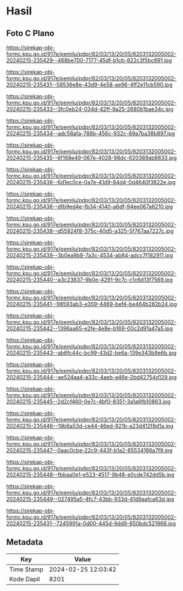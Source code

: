 # Hasil

## Foto C Plano

https://sirekap-obj-formc.kpu.go.id/917e/pemilu/pdpr/82/03/13/20/05/8203132005002-20240215-235429--468be700-7177-45df-b1cb-822c3f5bc691.jpg

https://sirekap-obj-formc.kpu.go.id/917e/pemilu/pdpr/82/03/13/20/05/8203132005002-20240215-235431--58536e8e-43d9-4e58-ae96-4ff2e11cb590.jpg

https://sirekap-obj-formc.kpu.go.id/917e/pemilu/pdpr/82/03/13/20/05/8203132005002-20240215-235433--3fc0eb24-034d-42ff-9a25-2680b1bae34c.jpg

https://sirekap-obj-formc.kpu.go.id/917e/pemilu/pdpr/82/03/13/20/05/8203132005002-20240215-235434--adc56afa-788b-456c-932c-89a7ba38b897.jpg

https://sirekap-obj-formc.kpu.go.id/917e/pemilu/pdpr/82/03/13/20/05/8203132005002-20240215-235435--6f168e49-067e-4028-98dc-620389ab8833.jpg

https://sirekap-obj-formc.kpu.go.id/917e/pemilu/pdpr/82/03/13/20/05/8203132005002-20240215-235436--6d1ec0ce-0a7e-41d9-84d4-0d4640f3822e.jpg

https://sirekap-obj-formc.kpu.go.id/917e/pemilu/pdpr/82/03/13/20/05/8203132005002-20240215-235436--dfb9ed4e-fb34-4140-a6df-94ee067a6210.jpg

https://sirekap-obj-formc.kpu.go.id/917e/pemilu/pdpr/82/03/13/20/05/8203132005002-20240215-235438--d55924f8-375c-40d5-a325-5f767aa7227c.jpg

https://sirekap-obj-formc.kpu.go.id/917e/pemilu/pdpr/82/03/13/20/05/8203132005002-20240215-235439--3b0ea9b8-7a3c-4534-ab84-adcc7f182911.jpg

https://sirekap-obj-formc.kpu.go.id/917e/pemilu/pdpr/82/03/13/20/05/8203132005002-20240215-235440--a3c23637-9b0e-4291-9c7c-c1c6d13f7569.jpg

https://sirekap-obj-formc.kpu.go.id/917e/pemilu/pdpr/82/03/13/20/05/8203132005002-20240215-235441--98593ab3-e359-4469-bef4-be464b282b24.jpg

https://sirekap-obj-formc.kpu.go.id/917e/pemilu/pdpr/82/03/13/20/05/8203132005002-20240215-235442--1396aa65-e2fe-4e8e-b169-00c2d91a47a5.jpg

https://sirekap-obj-formc.kpu.go.id/917e/pemilu/pdpr/82/03/13/20/05/8203132005002-20240215-235443--ab6fc44c-bc99-43d2-be6a-139e343b9e6b.jpg

https://sirekap-obj-formc.kpu.go.id/917e/pemilu/pdpr/82/03/13/20/05/8203132005002-20240215-235444--ae524aa4-a33c-4aeb-a46e-2bd42754d129.jpg

https://sirekap-obj-formc.kpu.go.id/917e/pemilu/pdpr/82/03/13/20/05/8203132005002-20240215-235445--2d2cf460-0e7c-4bf0-8351-3a1a6fb10863.jpg

https://sirekap-obj-formc.kpu.go.id/917e/pemilu/pdpr/82/03/13/20/05/8203132005002-20240215-235446--19b6a53d-ce44-46ed-921b-a23d412f8d1a.jpg

https://sirekap-obj-formc.kpu.go.id/917e/pemilu/pdpr/82/03/13/20/05/8203132005002-20240215-235447--0aac0cbe-22c9-443f-b1a2-85534166a7f9.jpg

https://sirekap-obj-formc.kpu.go.id/917e/pemilu/pdpr/82/03/13/20/05/8203132005002-20240215-235448--fbbaa0e1-e523-4517-9b48-e0cde742dd5b.jpg

https://sirekap-obj-formc.kpu.go.id/917e/pemilu/pdpr/82/03/13/20/05/8203132005002-20240215-235449--027495a5-4fc7-43bb-933d-41d9aafca63d.jpg

https://sirekap-obj-formc.kpu.go.id/917e/pemilu/pdpr/82/03/13/20/05/8203132005002-20240215-235431--7245991a-0d00-445d-9dd9-850bdc521966.jpg


## Metadata

| Key        | Value               |
| ---------- | ------------------- |
| Time Stamp | 2024-02-25 12:03:42 |
| Kode Dapil | 8201                |




